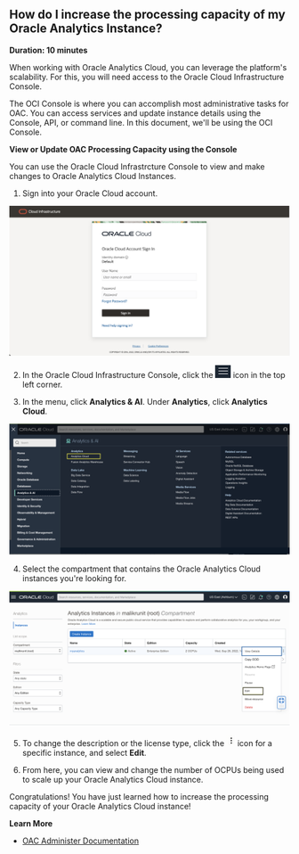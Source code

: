 ## How do I increase the processing capacity of my Oracle Analytics Instance?

**Duration: 10 minutes**

When working with Oracle Analytics Cloud, you can leverage the platform's scalability. For this, you will need access to the Oracle Cloud Infrastructure Console. 

The OCI Console is where you can accomplish most administrative tasks for OAC. You can access services and update instance details using the Console, API, or command line. In this document, we'll be using the OCI Console.



**View or Update OAC Processing Capacity using the Console**

You can use the Oracle Cloud Infrastrcture Console to view and make changes to Oracle Analytics Cloud Instances.

1. Sign into your Oracle Cloud account.

  ![OCI Console](images/oci-login.png)

2. In the Oracle Cloud Infrastructure Console, click the ![Hamburger Icon](images/hamburger_menu.png) icon in the top left corner.

3. In the menu, click **Analytics & AI**. Under **Analytics**, click **Analytics Cloud**.

  ![Analytics Menu](images/analytics-menu.png)

4. Select the compartment that contains the Oracle Analytics Cloud instances you're looking for.

  ![Console Instances List](images/instance-list.png)

5. To change the description or the license type, click the ![Task Menu](images/tasks_menu.png) icon for a specific instance, and select **Edit**.

6. From here, you can view and change the number of OCPUs being used to scale up your Oracle Analytics Cloud instance.

Congratulations! You have just learned how to increase the processing capacity of your Oracle Analytics Cloud instance!


**Learn More**
* [OAC Administer Documentation](https://docs.oracle.com/en/cloud/paas/analytics-cloud/acoci/administer-services.html#GUID-51F53680-13E0-45B7-AD95-B2091F8AB442)